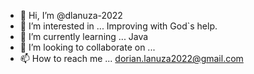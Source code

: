 - 👋 Hi, I’m @dlanuza-2022
- 👀 I’m interested in ... Improving with God`s help.
- 🌱 I’m currently learning ... Java
- 💞️ I’m looking to collaborate on ...
- 📫 How to reach me ... dorian.lanuza2022@gmail.com

<!---
dlanuza-2022/dlanuza-2022 is a ✨ special ✨ repository because its `README.md` (this file) appears on your GitHub profile.
You can click the Preview link to take a look at your changes.
--->
